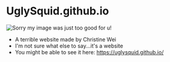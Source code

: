 # UglySquid.github.io

![Sorry my image was just too good for u!](https://github.com/UglySquid/UglySquid.github.io/3D-version/temp-logo.png)

- A terrible website made by Christine Wei
- I'm not sure what else to say...it's a website
- You might be able to see it here: https://uglysquid.github.io/
